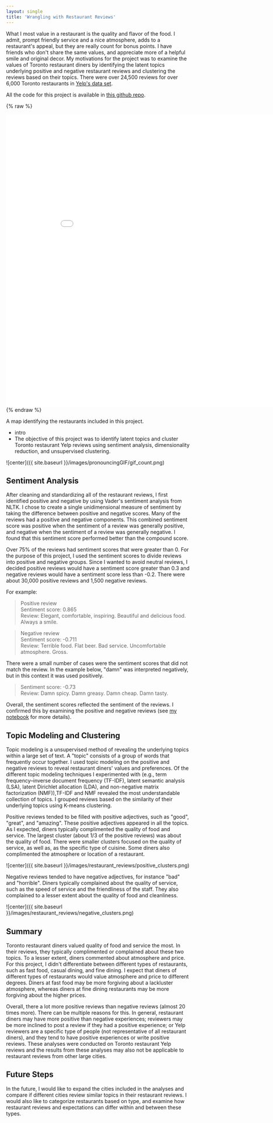 ```yaml
---
layout: single
title: 'Wrangling with Restaurant Reviews'
---
```


What I most value in a restaurant is the quality and flavor of the food. I admit, prompt friendly service and a nice atmosphere, adds to a restaurant's appeal, but they are really count for bonus points. I have friends who don't share the same values, and appreciate more of a helpful smile and original decor. My motivations for the project was to examine the values of Toronto restaurant diners by identifying the latent topics underlying positive and negative restaurant reviews and clustering the reviews based on their topics. There were over 24,500 reviews for over 6,000 Toronto restaurants in [Yelp's data set](https://www.yelp.com/dataset/challenge).

All the code for this project is available in [this github repo](https://github.com/ailchau/Metis_Projects/tree/master/wrangling_with_restaurant_reviews).

{% raw %}
<iframe width="900" height="800" frameborder="0" scrolling="no" src="//plot.ly/~supercalifragilists/8.embed"></iframe>
{% endraw %}

A map identifying the restaurants included in this project.

- intro
- The objective of this project was to identify latent topics and cluster Toronto restaurant Yelp reviews using sentiment analysis, dimensionality reduction, and unsupervised clustering.

![center]({{ site.baseurl }}/images/pronouncingGIF/gif_count.png)

## Sentiment Analysis
After cleaning and standardizing all of the restaurant reviews, I first identified positive and negative by using Vader's sentiment analysis from NLTK. I chose to create a single unidimensional measure of sentiment by taking the difference between positive and negative scores. Many of the reviews had a positive and negative components. This combined sentiment score was positive when the sentiment of a review was generally positive, and negative when the sentiment of a review was generally negative. I found that this sentiment score performed better than the compound score.

Over 75% of the reviews had sentiment scores that were greater than 0. For the purpose of this project, I used the sentiment scores to divide reviews into positive and negative groups. Since I wanted to avoid neutral reviews, I decided positive reviews would have a sentiment score greater than 0.3 and negative reviews would have a sentiment score less than -0.2. There were about 30,000 positive reviews and 1,500 negative reviews.

For example:

> Positive review  
> Sentiment score: 0.865  
> Review: Elegant, comfortable, inspiring. Beautiful and delicious food. Always a smile.

> Negative review  
> Sentiment score: -0.711  
> Review: Terrible food. Flat beer. Bad service. Uncomfortable atmosphere. Gross.

There were a small number of cases were the sentiment scores that did not match the review. In the example below, "damn" was interpreted negatively, but in this context it was used positively.

> Sentiment score: -0.73  
> Review: Damn spicy. Damn greasy. Damn cheap. Damn tasty.

Overall, the sentiment scores reflected the sentiment of the reviews. I confirmed this by examining the positive and negative reviews (see [my notebook](https://github.com/ailchau/Metis_Projects/tree/master/wrangling_with_restaurant_reviews) for more details).

## Topic Modeling and Clustering

Topic modeling is a unsupervised method of revealing the underlying topics within a large set of text. A "topic" consists of a group of words that frequently occur together. I used topic modeling on the positive and negative reviews to reveal restaurant diners' values and preferences. Of the different topic modeling techniques I experimented with (e.g., term frequency–inverse document frequency (TF-IDF), latent semantic analysis (LSA), latent Dirichlet allocation (LDA), and non-negative matrix factorization (NMF)),TF-IDF and NMF revealed the most understandable collection of topics. I grouped reviews based on the similarity of their underlying topics using K-means clustering.

Positive reviews tended to be filled with positive adjectives, such as "good", "great", and "amazing". These positive adjectives appeared in all the topics. As I expected, diners typically complimented the quality of food and service. The largest cluster (about 1/3 of the positive reviews) was about the quality of food. There were smaller clusters focused on the quality of service, as well as, as the specific type of cuisine. Some diners also complimented the atmosphere or location of a restaurant.

![center]({{ site.baseurl }}/images/restaurant_reviews/positive_clusters.png)

Negative reviews tended to have negative adjectives, for instance "bad" and "horrible". Diners typically complained about the quality of service, such as the speed of service and the friendliness of the staff. They also complained to a lesser extent about the quality of food and cleanliness.

![center]({{ site.baseurl }}/images/restaurant_reviews/negative_clusters.png)

## Summary
Toronto restaurant diners valued quality of food and service the most. In their reviews, they typically complimented or complained about these two topics. To a lesser extent, diners commented about atmosphere and price. For this project, I didn't differentiate between different types of restaurants, such as fast food, casual dining, and fine dining. I expect that diners of different types of restaurants would value atmosphere and price to different degrees. Diners at fast food may be more forgiving about a lackluster atmosphere, whereas diners at fine dining restaurants may be more forgiving about the higher prices.

Overall, there a lot more positive reviews than negative reviews (almost 20 times more). There can be multiple reasons for this. In general, restaurant diners may have more positive than negative experiences; reviewers may be more inclined to post a review if they had a positive experience; or Yelp reviewers are a specific type of people (not representative of all restaurant diners), and they tend to have positive experiences or write positive reviews. These analyses were conducted on Toronto restaurant Yelp reviews and the results from these analyses may also not be applicable to restaurant reviews from other large cities.

## Future Steps
In the future, I would like to expand the cities included in the analyses and compare if different cities review similar topics in their restaurant reviews. I would also like to categorize restaurants based on type, and examine how restaurant reviews and expectations can differ within and between these types.
